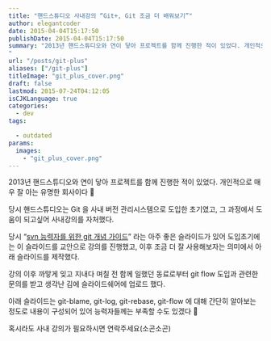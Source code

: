 ```yaml
---
title: "핸드스튜디오 사내강의 “Git+, Git 조금 더 배워보기”"
author: elegantcoder
date: 2015-04-04T15:17:50
publishDate: 2015-04-04T15:17:50
summary: "2013년 핸드스튜디오와 연이 닿아 프로젝트를 함께 진행한 적이 있었다. 개인적으로 매우 잘 아는 유명한 회사이다 🙂 당시 핸드스튜디오는 Git 을 사내 버전 관리시스템으로 도입한 초기였고, 그 과정에서 도움이 되고싶어 사내강의를 자처했다. 당시 &#8220;svn 능력자를 위한 git 개념 가이드&#8221; 라는 아주 좋은 슬라이드가 있어 도입초기에는 이 슬라이드를 교안으로 강의를 진행했고, 이후 조금 더 잘 사용해보자는 의미에서 [&hellip;]
"
url: "/posts/git-plus"
aliases: ["/git-plus"]
titleImage: "git_plus_cover.png"
draft: false
lastmod: 2015-07-24T04:12:05
isCJKLanguage: true
categories:
  - dev
tags:

  - outdated
params:
  images:
    - "git_plus_cover.png"
---
```

2013년 핸드스튜디오와 연이 닿아 프로젝트를 함께 진행한 적이 있었다. 개인적으로 매우 잘 아는 유명한 회사이다 🙂

당시 핸드스튜디오는 Git 을 사내 버전 관리시스템으로 도입한 초기였고, 그 과정에서 도움이 되고싶어 사내강의를 자처했다.

당시 “[svn 능력자를 위한 git 개념 가이드](http://www.slideshare.net/einsub/svn-git-17386752)” 라는 아주 좋은 슬라이드가 있어 도입초기에는 이 슬라이드를 교안으로 강의를 진행했고, 이후 조금 더 잘 사용해보자는 의미에서 아래 슬라이드를 제작했다.

강의 이후 까맣게 잊고 지내다 며칠 전 함께 일했던 동료로부터 git flow 도입과 관련한 문의를 받고 생각난 김에 슬라이드쉐어에 업로드 했다.

아래 슬라이드는 git-blame, git-log, git-rebase, git-flow 에 대해 간단히 알아보는 정도로 내용이 구성되어 있어 능력자들께는 부족할 수도 있겠다 🙂

혹시라도 사내 강의가 필요하시면 연락주세요(소곤소곤)
